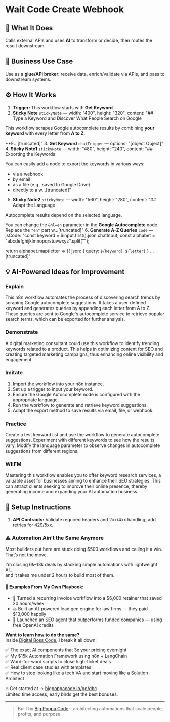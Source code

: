 # Wait Code Create Webhook
## 🚀 What It Does
Calls external APIs and uses **AI** to transform or decide, then routes the result downstream.

## 💼 Business Use Case
Use as a **glue/API broker**: receive data, enrich/validate via APIs, and pass to downstream systems.

## ⚙️ How It Works
1. **Trigger:** This workflow starts with **Get Keyword**.
2. **Sticky Note** `stickyNote` — width: "400", height: "320", content: "## Type a Keyword and Discover What People Search on Google

This workflow scrapes Google autocomplete results by combining **your keyword** with every letter from **A to Z**.

**E…[truncated]"
3. **Get Keyword** `chatTrigger` — options: "[object Object]"
4. **Sticky Note1** `stickyNote` — width: "480", height: "240", content: "## Exporting the Keywords

You can easily add a node to export the keywords in various ways:

- via a webhook
- by email
- as a file (e.g., saved to Google Drive)
- directly to a w…[truncated]"
5. **Sticky Note2** `stickyNote` — width: "560", height: "280", content: "## Adapt the Language

Autocomplete results depend on the selected language.

You can change the `&hl=en` parameter in the **Google Autocomplete** node.  
Replace the `"en"` part w…[truncated]"
6. **Generate A-Z Queries** `code` — jsCode: "const keyword = $input.first().json.chatInput;
const alphabet = "abcdefghijklmnopqrstuvwxyz".split("");

return alphabet.map(letter => ({
  json: { query: `${keyword} ${letter}` }
…[truncated]"

## 💡 AI-Powered Ideas for Improvement
### Explain
This n8n workflow automates the process of discovering search trends by scraping Google autocomplete suggestions. It takes a user-defined keyword and generates queries by appending each letter from A to Z. These queries are sent to Google's autocomplete service to retrieve popular search terms, which can be exported for further analysis.

### Demonstrate
A digital marketing consultant could use this workflow to identify trending keywords related to a product. This helps in optimizing content for SEO and creating targeted marketing campaigns, thus enhancing online visibility and engagement.

### Imitate
1. Import the workflow into your n8n instance.
2. Set up a trigger to input your keyword.
3. Ensure the Google Autocomplete node is configured with the appropriate language.
4. Run the workflow to generate and retrieve keyword suggestions.
5. Adapt the export method to save results via email, file, or webhook.

### Practice
Create a test keyword list and use the workflow to generate autocomplete suggestions. Experiment with different keywords to see how the results vary. Modify the language parameter to observe changes in autocomplete suggestions from different regions.

### WIIFM
Mastering this workflow enables you to offer keyword research services, a valuable asset for businesses aiming to enhance their SEO strategies. This can attract clients seeking to improve their online presence, thereby generating income and expanding your AI automation business.

## 🔧 Setup Instructions
1. **API Contracts:** Validate required headers and 2xx/4xx handling; add retries for 429/5xx.

### ⚠️ Automation Ain’t the Same Anymore

Most builders out here are stuck doing $500 workflows and calling it a win.  
That’s not the move.  

I'm closing $6k–$13k deals by stacking simple automations with lightweight AI...  
and it takes me under 2 hours to build most of them.

#### 🧠 Examples From My Own Playbook:
- 🔁 Turned a recurring invoice workflow into a $6,000 retainer that saved 20 hours/week  
- ⚖️ Built an AI-powered lead gen engine for law firms — they paid $13,000 happily  
- 🚀 Launched an SEO agent that outperforms funded companies — using free OpenAI credits  

**Want to learn how to do the same?**  
Inside [Digital Boss Code](https://bigpoppacode.io/go/dbc), I break it all down:

✅ The exact AI components that 3x your pricing overnight  
✅ My $15k Automation Framework using n8n + LangChain  
✅ Word-for-word scripts to close high-ticket deals  
✅ Real client case studies with templates  
✅ How to stop looking like a tech VA and start moving like a Solution Architect  

🔥 Get started at → [bigpoppacode.io/go/dbc](https://bigpoppacode.io/go/dbc)  
Limited time access, early birds get the best bonuses.

---
> Built by [Big Poppa Code](https://bigpoppacode.io) – architecting automations that scale people, profits, and purpose.
